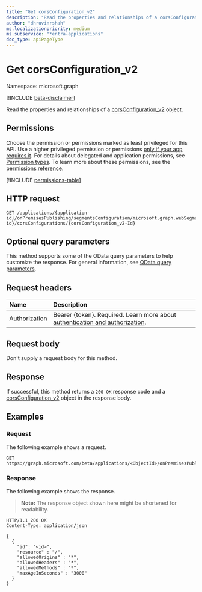 ```yaml
---
title: "Get corsConfiguration_v2"
description: "Read the properties and relationships of a corsConfiguration_v2 object."
author: "dhruvinrshah"
ms.localizationpriority: medium
ms.subservice: "*entra-applications"
doc_type: apiPageType
---
```


# Get corsConfiguration_v2

Namespace: microsoft.graph

[!INCLUDE [beta-disclaimer](../../includes/beta-disclaimer.md)]

Read the properties and relationships of a [corsConfiguration_v2](../resources/corsconfiguration_v2.md) object.

## Permissions

Choose the permission or permissions marked as least privileged for this API. Use a higher privileged permission or permissions [only if your app requires it](/graph/permissions-overview#best-practices-for-using-microsoft-graph-permissions). For details about delegated and application permissions, see [Permission types](/graph/permissions-overview#permission-types). To learn more about these permissions, see the [permissions reference](/graph/permissions-reference).

<!-- {
  "blockType": "permissions",
  "name": "corsconfiguration_v2-get-permissions"
}
-->
[!INCLUDE [permissions-table](../includes/permissions/corsconfiguration_v2-get-permissions.md)]

## HTTP request

<!-- {
  "blockType": "ignored"
}
-->
``` http
GET /applications/{application-id}/onPremisesPublishing/segmentsConfiguration/microsoft.graph.webSegmentConfiguration/applicationSegments/{applicationSegment-id}/corsConfigurations/{corsConfiguration_v2-Id}
```

## Optional query parameters

This method supports some of the OData query parameters to help customize the response. For general information, see [OData query parameters](/graph/query-parameters).

## Request headers

|Name|Description|
|:---|:---|
|Authorization|Bearer {token}. Required. Learn more about [authentication and authorization](/graph/auth/auth-concepts).|

## Request body

Don't supply a request body for this method.

## Response

If successful, this method returns a `200 OK` response code and a [corsConfiguration_v2](../resources/corsconfiguration_v2.md) object in the response body.

## Examples

### Request

The following example shows a request.
<!-- {
  "blockType": "request",
  "name": "get_corsconfiguration_v2"
}
-->
``` http
GET https://graph.microsoft.com/beta/applications/<ObjectId>/onPremisesPublishing/segmentsConfiguration/microsoft.graph.webSegmentConfiguration/applicationSegments/<segmentid>/corsConfigurations/<id>
```


### Response

The following example shows the response.
>**Note:** The response object shown here might be shortened for readability.
<!-- {
  "blockType": "response",
  "truncated": true,
  "@odata.type": "microsoft.graph.corsConfiguration_v2"
}
-->
``` http
HTTP/1.1 200 OK
Content-Type: application/json

{
  {
    "id": "<id>",
    "resource" : "/",
    "allowedOrigins" : "*",
    "allowedHeaders" : "*",
    "allowedMethods" : "*",
    "maxAgeInSeconds" : "3000"
  }
}
```

